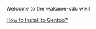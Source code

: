 Welcome to the wakame-vdc wiki!

[How to Install to Gentoo?](https://github.com/s1061123/wakame-vdc/wiki/Wakame-vdc-install-memo-for-Gentoo-linux-(ver1) )